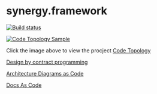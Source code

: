# synergy.framework

[![Build status](https://ci.appveyor.com/api/projects/status/l8wlmu8i0cjfcgo8?svg=true)](https://ci.appveyor.com/project/MarcinCelej/synergy-framework)

[![Code Topology Sample](https://raw.githubusercontent.com/synergy-software/synergy.framework/master/docs/images/code-topology-sample.png)](http://htmlpreview.github.io/?https://github.com/synergy-software/synergy.framework/blob/master/docs/CodeTopologyReport.html)


Click the image above to view the procject [Code Topology](http://htmlpreview.github.io/?https://github.com/synergy-software/synergy.framework/blob/master/docs/CodeTopologyReport.html)

[Design by contract programming](https://github.com/synergy-software/synergy.framework/wiki/Contracts)

[Architecture Diagrams  as Code](Architecture/README.md)

[Docs As Code](Documentation/README.md)
